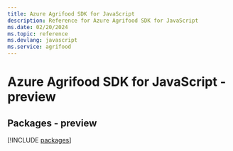 ```yaml
---
title: Azure Agrifood SDK for JavaScript
description: Reference for Azure Agrifood SDK for JavaScript
ms.date: 02/20/2024
ms.topic: reference
ms.devlang: javascript
ms.service: agrifood
---
```

# Azure Agrifood SDK for JavaScript - preview
## Packages - preview
[!INCLUDE [packages](agrifood-index.md)]